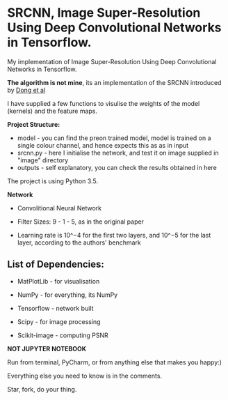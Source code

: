 # SRCNN, Image Super-Resolution Using Deep Convolutional Networks in Tensorflow.

My implementation of Image Super-Resolution Using Deep Convolutional Networks in Tensorflow.

**The algorithm is not mine**, its an implementation of the SRCNN introduced by [Dong et al](https://arxiv.org/pdf/1501.00092.pdf)

I have supplied a few functions to visulise the weights of the model (kernels) and the feature maps.

**Project Structure:**

- model - you can find the preon trained model, model is trained on a single colour channel, and hence expects this as as in input
- srcnn.py - here I initialise the network, and test it on image supplied in "image" directory
- outputs - self explanatory, you can check the results obtained in here

The project is using Python 3.5.

**Network**

- Convolitional Neural Network

- Filter Sizes: 9 - 1 - 5, as in the original paper

- Learning rate is 10^−4 for the first two layers, and 10^−5 for the last layer, according to the authors' benchmark

## List of Dependencies:

- MatPlotLib - for visualisation

- NumPy - for everything, its NumPy

- Tensorflow - network built

- Scipy - for image processing

- Scikit-image - computing PSNR


**NOT JUPYTER NOTEBOOK**

Run from terminal, PyCharm, or from anything else that makes you happy:)

Everything else you need to know is in the comments.

Star, fork, do your thing.
